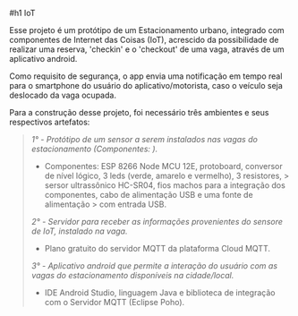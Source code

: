 #h1 IoT

Esse projeto é um protótipo de um Estacionamento urbano, integrado com componentes de Internet das Coisas (IoT), acrescido da possibilidade de realizar uma reserva, 'checkin' e o 'checkout' de uma vaga, através de um aplicativo android.
>>
Como requisito de segurança, o app envia uma notificação em tempo real para o smartphone do usuário do aplicativo/motorista, caso o veículo seja deslocado da vaga ocupada.
>>>
Para a construção desse projeto, foi necessário três ambientes e seus respectivos artefatos:
  >_1° - Protótipo de um sensor a serem instalados nas vagas do estacionamento (Componentes: )._
   >   - Componentes: ESP 8266 Node MCU 12E, protoboard, conversor de nível lógico, 3 leds (verde, amarelo e vermelho), 3 resistores,        >     sersor ultrassônico HC-SR04, fios machos para a integração dos componentes, cabo de alimentação USB e uma fonte de alimentação      >     com entrada USB.
   >
  >_2° - Servidor para receber as informações provenientes do sensore de IoT, instalado na vaga._
   >   - Plano gratuito do servidor MQTT da plataforma Cloud MQTT.
   >  
  >_3° - Aplicativo android que permite a interação do usuário com as vagas do estacionamento disponíveis na cidade/local._
   >  - IDE Android Studio, linguagem Java e biblioteca de integração com o Servidor MQTT (Eclipse Poho).
